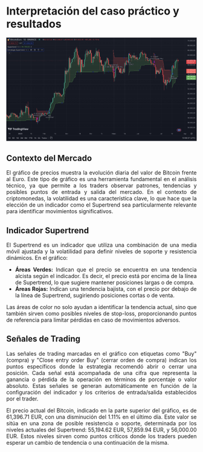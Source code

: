 # Interpretación del caso práctico y resultados

<div align="justify">

![alt text](https://github.com/franmandres/GPT-for-trading-analysis/blob/main/imagenes/conclusiones/conclusion1.png "Conc1")

## Contexto del Mercado

El gráfico de precios muestra la evolución diaria del valor de Bitcoin frente al Euro. Este tipo de gráfico es una herramienta fundamental en el análisis técnico, ya que permite a los traders observar patrones, tendencias y posibles puntos de entrada y salida del mercado. En el contexto de criptomonedas, la volatilidad es una característica clave, lo que hace que la elección de un indicador como el Supertrend sea particularmente relevante para identificar movimientos significativos.

## Indicador Supertrend

El Supertrend es un indicador que utiliza una combinación de una media móvil ajustada y la volatilidad para definir niveles de soporte y resistencia dinámicos. En el gráfico:

- **Áreas Verdes:** Indican que el precio se encuentra en una tendencia alcista según el indicador. Es decir, el precio está por encima de la línea de Supertrend, lo que sugiere mantener posiciones largas o de compra.
- **Áreas Rojas:** Indican una tendencia bajista, con el precio por debajo de la línea de Supertrend, sugiriendo posiciones cortas o de venta.

Las áreas de color no solo ayudan a identificar la tendencia actual, sino que también sirven como posibles niveles de stop-loss, proporcionando puntos de referencia para limitar pérdidas en caso de movimientos adversos.

## Señales de Trading

Las señales de trading marcadas en el gráfico con etiquetas como "Buy" (compra) y "Close entry order Buy" (cerrar orden de compra) indican los puntos específicos donde la estrategia recomendó abrir o cerrar una posición. Cada señal está acompañada de una cifra que representa la ganancia o pérdida de la operación en términos de porcentaje o valor absoluto. Estas señales se generan automáticamente en función de la configuración del indicador y los criterios de entrada/salida establecidos por el trader.

El precio actual del Bitcoin, indicado en la parte superior del gráfico, es de 61,396.71 EUR, con una disminución del 1.11% en el último día. Este valor se sitúa en una zona de posible resistencia o soporte, determinada por los niveles actuales del Supertrend: 55,194.62 EUR, 57,859.94 EUR, y 56,000.00 EUR. Estos niveles sirven como puntos críticos donde los traders pueden esperar un cambio de tendencia o una continuación de la misma.
